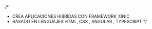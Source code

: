 /*
* CREA APLICACIONES HIBRIDAS CON FRAMEWORK IONIC
* BASADO EN LENGUAJES HTML, CSS , ANGULAR , TYPESCRIPT
*/
